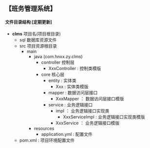 ## 【班务管理系统】

#### 文件目录结构 [定期更新]
* **clms** 项目名(项目根目录)
    * sql 数据库资源文件
    * src 项目资源根目录
        * main
            * java (com.hnxx.zy.clms)
                * controller 控制层
                    * XxxController : 控制类模版
                * core 核心层
                    * entity : 实体类
                        * Xxx : 实体类模版
                    * mapper : 数据访问层接口
                        * XxxMapper ： 数据访问层接口模版
                    * service : 业务逻辑接口
                        * impl ： 业务逻辑接口实现类
                            * XxxServiceImpl : 业务逻辑接口实现类模版
                        * XxxService ： 业务逻辑接口模版
            * resources
                * application.yml : 配置文件
    * pom.xml : 项目环境配置文件           
